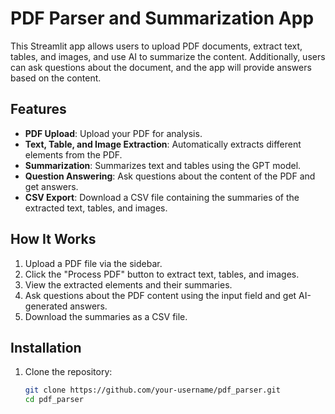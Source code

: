 # PDF Parser and Summarization App

This Streamlit app allows users to upload PDF documents, extract text, tables, and images, and use AI to summarize the content. Additionally, users can ask questions about the document, and the app will provide answers based on the content.

## Features

- **PDF Upload**: Upload your PDF for analysis.
- **Text, Table, and Image Extraction**: Automatically extracts different elements from the PDF.
- **Summarization**: Summarizes text and tables using the GPT model.
- **Question Answering**: Ask questions about the content of the PDF and get answers.
- **CSV Export**: Download a CSV file containing the summaries of the extracted text, tables, and images.

## How It Works

1. Upload a PDF file via the sidebar.
2. Click the "Process PDF" button to extract text, tables, and images.
3. View the extracted elements and their summaries.
4. Ask questions about the PDF content using the input field and get AI-generated answers.
5. Download the summaries as a CSV file.

## Installation

1. Clone the repository:
   ```bash
   git clone https://github.com/your-username/pdf_parser.git
   cd pdf_parser

